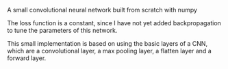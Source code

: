A small convolutional neural network built from scratch with numpy


The loss function is a constant, since I have not yet added backpropagation to tune the parameters of this network.


This small implementation is based on using the basic layers of a CNN, which are a convolutional layer, a max pooling layer, a flatten layer and a forward layer.